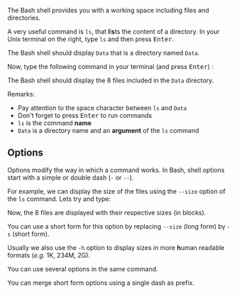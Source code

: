 <script>
import Alert from "$components/Alert.svelte";
import Quiz from "$components/Quiz.svelte";
import Execute from "$components/Execute.svelte";
</script>

The Bash shell provides you with a working space including files and directories.

A very useful command is `ls`, that **l**i**s**ts the content of a directory.
In your Unix terminal on the right, type `ls` and then press <kbd>Enter</kbd>.

The Bash shell should display `Data` that is a directory named `Data`.

Now, type the following command in your terminal (and press <kbd>Enter</kbd>) :

<Execute command="ls Data" />

The Bash shell should display the 8 files included in the `Data` directory.

Remarks:

- Pay attention to the space character between `ls` and `Data`
- Don't forget to press <kbd>Enter</kbd> to run commands
- `ls` is the command **name**
- `Data` is a directory name and an **argument** of the `ls` command

## Options

Options modify the way in which a command works.
In Bash, shell options start with a simple or double dash (`-` or `--`).

For example, we can display the size of the files using the `--size` option of the `ls` command.
Lets try and type:

<Execute command="ls --size Data" />

Now, the 8 files are displayed with their respective sizes (in blocks).

You can use a short form for this option by replacing `--size` (long form) by `-s` (short form).

Usually we also use the `-h` option to display sizes in more **h**uman readable formats (_e.g._ 1K, 234M, 2G).

You can use several options in the same command.

You can merge short form options using a single dash as prefix.
